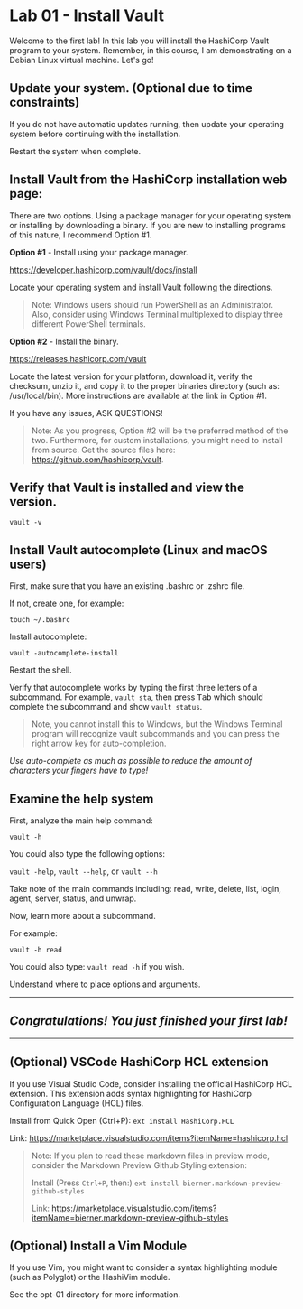 # Lab 01 - Install Vault
Welcome to the first lab! 
In this lab you will install the HashiCorp Vault program to your system. 
Remember, in this course, I am demonstrating on a Debian Linux virtual machine. Let's go!

## Update your system. (Optional due to time constraints)
If you do not have automatic updates running, then update your operating system before continuing with the installation.  

Restart the system when complete.

## Install Vault from the HashiCorp installation web page:
There are two options. Using a package manager for your operating system or installing by downloading a binary. If you are new to installing programs of this nature, I recommend Option #1.

**Option #1** - Install using your package manager.

https://developer.hashicorp.com/vault/docs/install

Locate your operating system and install Vault following the directions.

> Note: Windows users should run PowerShell as an Administrator. Also, consider using Windows Terminal multiplexed to display three different PowerShell terminals.

**Option #2** - Install the binary.

https://releases.hashicorp.com/vault 

Locate the latest version for your platform, download it, verify the checksum, unzip it, and copy it to the proper binaries directory (such as: /usr/local/bin). More instructions are available at the link in Option #1. 

If you have any issues, ASK QUESTIONS! 

> Note: As you progress, Option #2 will be the preferred method of the two. Furthermore, for custom installations, you might need to install from source. Get the source files here: https://github.com/hashicorp/vault. 

## Verify that Vault is installed and view the version.
`vault -v` 

## Install Vault autocomplete (Linux and macOS users)
First, make sure that you have an existing .bashrc or .zshrc file. 
  
If not, create one, for example:
    
`touch ~/.bashrc`

Install autocomplete: 

`vault -autocomplete-install`
  
Restart the shell.

Verify that autocomplete works by typing the first three letters of a subcommand. For example, `vault sta`, then press <kbd>Tab</kbd> which should complete the subcommand and show `vault status`.

> Note, you cannot install this to Windows, but the Windows Terminal program will recognize vault subcommands and you can press the right arrow key for auto-completion. 

*Use auto-complete as much as possible to reduce the amount of characters your fingers have to type!*

## Examine the help system
First, analyze the main help command:

`vault -h`

You could also type the following options: 

`vault -help`, `vault --help`, or `vault --h`

Take note of the main commands including: read, write, delete, list, login, agent, server, status, and unwrap.

Now, learn more about a subcommand. 

  For example: 
  
  `vault -h read`

  You could also type: `vault read -h` if you wish.

  Understand where to place options and arguments.

---
## *Congratulations! You just finished your first lab!*
---

## (Optional) VSCode HashiCorp HCL extension
If you use Visual Studio Code, consider installing the official HashiCorp HCL extension.
This extension adds syntax highlighting for HashiCorp Configuration Language (HCL) files. 

Install from Quick Open (Ctrl+P):
`ext install HashiCorp.HCL`

Link: https://marketplace.visualstudio.com/items?itemName=hashicorp.hcl

> Note: If you plan to read these markdown files in preview mode, consider the Markdown Preview Github Styling extension:
>
>Install (Press `Ctrl+P`, then:) 
>`ext install bierner.markdown-preview-github-styles`
>
>Link: https://marketplace.visualstudio.com/items?itemName=bierner.markdown-preview-github-styles

## (Optional) Install a Vim Module
If you use Vim, you might want to consider a syntax highlighting module (such as Polyglot) or the HashiVim module. 

See the opt-01 directory for more information.

